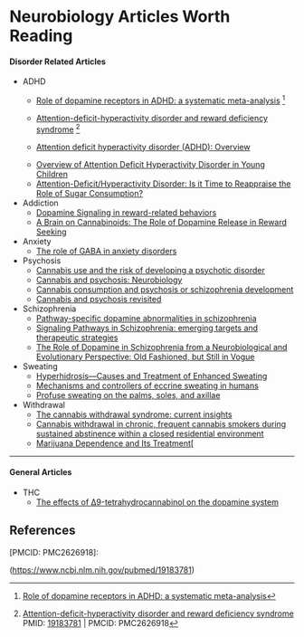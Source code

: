# Neurobiology Articles Worth Reading

#### Disorder Related Articles
* ADHD
	- [Role of dopamine receptors in ADHD: a systematic meta-analysis] [^PMID:22610946]

	- [Attention-deficit-hyperactivity disorder and reward deficiency syndrome] [^PMID:19183781]
	- [Attention deficit hyperactivity disorder (ADHD): Overview]
	* [Overview of Attention Deficit Hyperactivity Disorder in Young Children]
	- [Attention-Deficit/Hyperactivity Disorder: Is it Time to Reappraise the Role of Sugar Consumption?]
* Addiction
	* [Dopamine Signaling in reward-related behaviors]
	* [A Brain on Cannabinoids: The Role of Dopamine Release in Reward Seeking]
* Anxiety
	* [The role of GABA in anxiety disorders]
* Psychosis
	*	[Cannabis use and the risk of developing a psychotic disorder]
	*	[Cannabis and psychosis: Neurobiology]
	*	[Cannabis consumption and psychosis or schizophrenia development]
	*	[Cannabis and psychosis revisited]
* Schizophrenia
	* [Pathway-specific dopamine abnormalities in schizophrenia]
	* [Signaling Pathways in Schizophrenia: emerging targets and therapeutic strategies]
	* [The Role of Dopamine in Schizophrenia from a Neurobiological and Evolutionary Perspective: Old Fashioned, but Still in Vogue]
* Sweating
	* [Hyperhidrosis—Causes and Treatment of Enhanced Sweating]
	* [Mechanisms and controllers of eccrine sweating in humans]
	* [Profuse sweating on the palms, soles, and axillae]
* Withdrawal
	* [The cannabis withdrawal syndrome: current insights]
	* [Cannabis withdrawal in chronic, frequent cannabis smokers during sustained abstinence within a closed residential environment]
	* [Marijuana Dependence and Its Treatment][
---
#### General Articles
* THC
	*  [The effects of Δ9-tetrahydrocannabinol on the dopamine system]
	
<!-- # ADHD -->


[Attention deficit hyperactivity disorder (ADHD): Overview]:https://www.ncbi.nlm.nih.gov/books/NBK321129/
[Overview of Attention Deficit Hyperactivity Disorder in Young Children]:https://www.ncbi.nlm.nih.gov/pmc/articles/PMC4768532/
[Attention-Deficit/Hyperactivity Disorder: Is it Time to Reappraise the Role of Sugar Consumption?]:https://www.ncbi.nlm.nih.gov/pmc/articles/PMC3598008/
<!--- # Addiction-->
[Dopamine Signaling in reward-related behaviors]:https://www.ncbi.nlm.nih.gov/pmc/articles/PMC3795306/
[A Brain on Cannabinoids: The Role of Dopamine Release in Reward Seeking]:https://www.ncbi.nlm.nih.gov/pmc/articles/PMC3405830/
<!---# Anxiety ---> 
[The role of GABA in anxiety disorders]:https://www.ncbi.nlm.nih.gov/pubmed/12662130

<!---# Psychosis -->
[Cannabis use and the risk of developing a psychotic disorder]:https://www.ncbi.nlm.nih.gov/pmc/articles/PMC2424288/
[Cannabis and psychosis: Neurobiology]:https://www.ncbi.nlm.nih.gov/pubmed/29490380

[Cannabis consumption and psychosis or schizophrenia development]:https://www.ncbi.nlm.nih.gov/pubmed/30442059

[Cannabis and psychosis revisited]:https://www.ncbi.nlm.nih.gov/pubmed/25751443
<!---# Schizophrenia ---> 

[Pathway-specific dopamine abnormalities in schizophrenia]:https://www.ncbi.nlm.nih.gov/pmc/articles/PMC5177794/
[Signaling Pathways in Schizophrenia: emerging targets and therapeutic strategies]:https://www.ncbi.nlm.nih.gov/pmc/articles/PMC3635536/
[The Role of Dopamine in Schizophrenia from a Neurobiological and Evolutionary Perspective: Old Fashioned, but Still in Vogue]:https://www.ncbi.nlm.nih.gov/pmc/articles/PMC4032934/

<!--- Withdrawal ---> 
[The cannabis withdrawal syndrome: current insights]:https://www.ncbi.nlm.nih.gov/pmc/articles/PMC5414724/
[Cannabis withdrawal in chronic, frequent cannabis smokers during sustained abstinence within a closed residential environment]:https://www.ncbi.nlm.nih.gov/pubmed/24724880
[Time-course of the DSM-5 cannabis withdrawal symptoms in poly-substance abusers]:https://www.ncbi.nlm.nih.gov/pmc/articles/PMC4015312/
[Marijuana Dependence and Its Treatment]:https://www.ncbi.nlm.nih.gov/pmc/articles/PMC2797098/
[Diagnostic Criteria for Cannabis Withdrawal Syndrome]:https://www.ncbi.nlm.nih.gov/pmc/articles/PMC3311695/
[The effects of Δ9-tetrahydrocannabinol on the dopamine system]:https://www.ncbi.nlm.nih.gov/pmc/articles/PMC5123717/


[Mechanisms and controllers of eccrine sweating in humans]:https://www.ncbi.nlm.nih.gov/pmc/articles/PMC2866164/

[Hyperhidrosis—Causes and Treatment of Enhanced Sweating]:https://www.ncbi.nlm.nih.gov/pmc/articles/PMC2695293/

[Profuse sweating on the palms, soles, and axillae]:https://www.ncbi.nlm.nih.gov/pmc/articles/PMC1472949/


<!--- REFERENCES --->
## References

[Role of dopamine receptors in ADHD: a systematic meta-analysis]:https://www.ncbi.nlm.nih.gov/pubmed/22610946
[^PMID:22610946]:[Role of dopamine receptors in ADHD: a systematic meta-analysis]

[Attention-deficit-hyperactivity disorder and reward deficiency syndrome]:https://www.ncbi.nlm.nih.gov/pmc/articles/PMC2626918/
[PMCID: PMC2626918]:
[^PMID:19183781]:[Attention-deficit-hyperactivity disorder and reward deficiency syndrome]
PMID:  [19183781][Attention-deficit-hyperactivity disorder and reward deficiency syndrome] | PMCID: PMC2626918

(https://www.ncbi.nlm.nih.gov/pubmed/19183781)
<!--stackedit_data:
eyJwcm9wZXJ0aWVzIjoidGl0bGU6IE5ldXJvYmlvbG9neSBBcn
RpY2xlcyBXZWxsIFdvcnRoIFJlYWRpbmdcbmF1dGhvcjogTW9y
aXR6IFJvZXNzbGVyXG50YWdzOiAnbmV1cm9iaW9sZ3ksIGFydG
ljbGVzLCByZWZlcmVuY2VzLCB3b3J0aCByZWFkaW5nJ1xuY2F0
ZWdvcmllczogTmV1cm9zY2llbmNlXG5leGNlcnB0OiBBIGxpc3
Qgb2YgbmV1cm9iaW9sb2d5IGFydGljbGVzIHdlbGwgd29ydGgg
cmVhZGluZ1xuIiwiaGlzdG9yeSI6Wy00MzU3MzE3MTIsMTg2NT
Y5NjM4OSwtMTUxOTMyMDY4MywzNjk4MzU1NTcsNTMxMDY0Mywt
NzM2NTI2Mjk2XX0=
-->